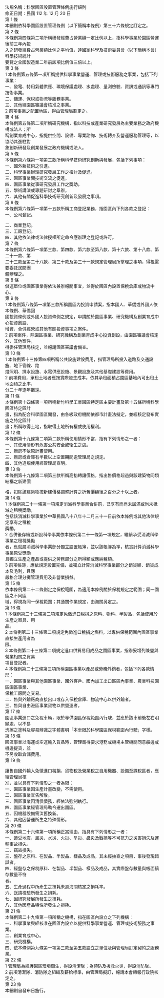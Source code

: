 法規名稱：科學園區設置管理條例施行細則  
修正日期：民國 112 年 12 月 20 日  
第 1 條  
本細則依科學園區設置管理條例（以下簡稱本條例）第三十六條規定訂定之。  
第 2 條  
本條例第四條第二項所稱研發經費占營業額一定比例以上，指科學事業於園區營運後前三年內投  
入之研發經費占營業額比例之平均值，達國家科學及技術委員會（以下簡稱本會）科學技術統計  
要覽之全國製造業二年前該項比例值三倍以上。  
第 3 條  
1 本條例第五條第一項所稱提供科學事業營運、管理或技術服務之事業，包括下列事業：  
一、發電、特用氣體供應、環境保護處理、水處理、量測檢驗、資訊或通訊等專門技術事業。  
二、儲運、保稅或物流等服務事業。  
三、其他經園區審議會核准之事業。  
2 前項事業之配置地區，得由管理局劃定之。  
第 4 條  
本條例第五條第二項所稱研究機構，指以科技或產業研究發展為主要業務之政府機構或法人；所  
稱創業育成中心，指提供空間、設備、專業諮詢、技術轉介及營運服務管理等，以協助其進駐對  
象創新研發及創業發展之政府機構或法人。  
第 5 條  
本條例第六條第一項第三款所稱科學技術研究創新與發展，包括下列事項：  
一、國外新技術之引進。  
二、科學事業辦理研究發展工作之檢討及促進。  
三、園區事業間技術交流之促進。  
四、園區事業從事研究發展工作之獎助。  
五、學術講演或專題研討之舉辦。  
六、其他有關促進科學技術研究創新及發展之事項。  
第 6 條  
本條例第六條第一項第十五款所稱工商登記業務，指園區內下列各款之登記：  
一、公司登記。  


二、商業登記。  
三、工廠登記。  
四、其他依法律或法律授權所定命令應辦理之登記或許可。  
第 7 條  
本條例第六條第一項第三款、第四款、第六款至第八款、第十六款、第十八款、第二十一款、第  
二十三款至第二十八款、第三十款及第三十一款規定管理局所掌理之事項，得視需要委託民間團  
體辦理之。  
第 8 條  
儲運單位或園區事業得依法兼辦報關事宜，並得於園區內設置保稅倉庫或物流中心。  
第 9 條  
1 本條例第八條第一項第三款所稱園區內投資申請案，指本國人、華僑或外國人依本條例、華僑回  
國投資條例或外國人投資條例之規定，申請關於園區事業、研究機構及創業育成中心投資創設、  
增資、合併經營或其他有關投資事項之案件。  
2 前項案件，除園區事業、研究機構及創業育成中心投資創設，由園區審議會核定外，其他案件，  
得委任管理局核定，並報請園區審議會備查。  
第 10 條  
1 本條例第十三條第四項所稱公共設施建設費用，指管理局所投入道路及交通設施、地下管線、路  
燈照明、排水設施、水電供應設施、景觀設施及其他基礎建設等費用。  
2 前項費用，承租土地者應按實際發生成本，依其承租面積占園區基地內可出租土地面積之比率，  
分二十年逐年攤還。  
第 11 條  
本條例第十四條第一項所稱新竹科學工業園區特定區主要計畫及第十五條所稱科學園區特定區計  
畫，指為配合科學園區開發，由各級政府機關依都市計畫法擬定，並經核定發布實施之特定區計  
畫；所稱取得土地，指取得土地所有權或使用權利。  
第 12 條  
本條例第十九條第二項第二款所稱使用情形不當，指有下列情形之一者：  
一、其使用情形有危害公共安全或衛生之虞。  
二、廠房不依原計畫使用。  
三、廠房或倉庫有半數以上空置期間逾管理局之規定。  
四、其他違規使用經管理局查明。  
第 13 條  
本條例第十九條第二項第三款所稱高抬轉讓價格，指出售價格超過與該建築物同類結構之新建價  


格，扣除該建築物按新建價格調整計算之折舊價額後之百分之十以上者。  
第 14 條  
1 本條例第二十一條第一項規定消滅科學事業合併前，已享有而尚未屆滿或尚未抵減之租稅獎勵，  
包括該消滅科學事業於中華民國八十八年十二月三十一日前依本條例或其他法律規定享有之租稅  
獎勵。  
2 合併後存續或新設科學事業依本條例第二十一條第一項規定，繼續承受消滅科學事業之租稅獎勵  
者，應就屬消滅科學事業部分獨立設置帳簿，並以該帳簿為準，核實計算消滅科學事業原受獎勵  
且獨立生產之產品或提供之勞務部分之所得額或應納稅額。  
3 前項帳簿，應依規定設置完備，並獨立計算消滅科學事業部分之銷貨額、銷貨成本及毛利，且應  
嚴格合理分攤管理費用及非營業損益。  
第 15 條  
依本條例第二十二條劃定之保稅範圍，為適用本條例關於保稅規定之範圍；同一園區之不同區  
域，得視為同一保稅範圍；其通關作業規定，由海關另定之。  
第 16 條  
1 本條例第二十三條第二項規定免徵進口稅捐之原料、物料、半製品，包括使用於生產之器具、用  
品。  
2 本條例第二十三條第二項規定免徵進口稅捐之燃料，以專供保稅範圍內園區事業直接生產用者為  
限。  
3 本條例第二十三條第二項規定進口供貿易用成品之園區事業，指辦妥增列兼營與營業相關之貿易  
項目登記者。  
4 本條例第二十三條第三項所稱園區事業以產品或勞務外銷者，包括下列各款情形：  
一、園區事業與其他園區事業、國外客戶、國內加工出口區區內事業、農業科技園區園區事業、  
保稅工廠間之交易。  
二、售與外銷廠商直接出口或存入保稅倉庫、物流中心以供外銷者。  
三、售與自由港區事業貨物以供營運者。  
第 17 條  
園區事業進口之免稅車輛，限於專供園區保稅範圍內行駛，並應於該車前後左右明顯處，以不易  
洗擦之塗料及容易辨識之字體書明「本車限於科學園區保稅範圍內行駛」字樣。  
第 18 條  
園區事業以海運或空運輸入貨品時，管理局得要求港務或機場主管機關同意船邊或機邊提貨，並  
不另收取倉儲費用。  
第 19 條  


讓售自國外輸入免徵進口稅捐、貨物稅及營業稅之自用機器、設備至課稅區者，應經管理局核  
准，並以具有下列情形之一者為限：  
一、園區事業因生產計畫改變，不需使用。  
二、園區事業宣告解散。  
三、園區事業因清償債務，經依法強制執行。  
四、園區事業經管理局勒令遷出園區。  
五、因機器設備需汰舊換新。  
六、其他因營運所生之特殊情形。  
第 20 條  
本條例第二十六條第一項所稱正當理由，指具有下列情形之一者：  
一、遭受地震、風災、水災、火災、旱災、蟲災及戰禍等不可抗力之災害損失及運輸事故損失。  
二、竊盜損失。  
三、盤存之原料、在製品、半製品、樣品及成品，其未經抽查之項目，事後發現錯誤者。  
四、經盤存之保稅原料、在製品、半製品、樣品及成品，其實際盤存數量與帳面續存數量不符  
者。  
五、生產過程中所產生之損耗未逾海關核定之損耗率。  
六、送請檢驗所發生之損耗。  
七、因研究發展所發生之損耗。  
八、其他因產品特性所發生之損耗。  
第 21 條  
本條例第二十九條第一項所稱之機構，指在園區內設立之下列機構：  
一、科學事業與經核准在園區內設立以提供科學事業營運、管理或技術服務之事業。  
二、創業育成中心。  
三、研究機構。  
四、依本條例第九條第一項第三款至第五款設立之單位及與管理局訂定契約之服務業。  
第 22 條  
1 管理局為維護園區環境衛生，得設清潔隊；為預防及援救火災，得設消防隊。  
2 前項清潔隊、消防隊之組織及薪給標準，由管理局擬訂，報請本會轉報行政院核定之。  
第 23 條  
本細則自發布日施行。  


